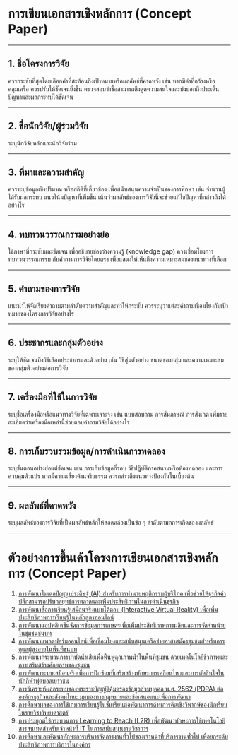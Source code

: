 # การเขียนเอกสารเชิงหลักการ (Concept Paper)

---

## 1. ชื่อโครงการวิจัย
ควรกระชับที่สุดโดยเลือกคำที่สะท้อนถึงเป้าหมายหรือผลลัพธ์ที่คาดหวัง เช่น หากมีคำที่กว้างหรือคลุมเครือ ควรปรับให้ชัดเจนยิ่งขึ้น
ตรวจสอบว่าชื่อสามารถดึงดูดความสนใจและบ่งบอกถึงประเด็นปัญหาและผลกระทบได้ชัดเจน

---

## 2. ชื่อนักวิจัย/ผู้ร่วมวิจัย
ระบุนักวิจัยหลักและนักวิจัยร่วม

---

## 3. ที่มาและความสำคัญ
ควรระบุข้อมูลเชิงปริมาณ หรือสถิติที่เกี่ยวข้อง เพื่อสนับสนุนความจำเป็นของการศึกษา เช่น จำนวนผู้ได้รับผลกระทบ แนวโน้มปัญหาที่เพิ่มขึ้น
เน้นว่าผลลัพธ์ของการวิจัยนี้จะช่วยแก้ไขปัญหาที่กล่าวถึงได้อย่างไร

---

## 4. ทบทวนวรรณกรรมอย่างย่อ
ใช้ภาษาที่กระชับและชัดเจน เพื่ออธิบายช่องว่างความรู้ (knowledge gap)
ควรเชื่อมโยงการทบทวนวรรณกรรม กับคำถามการวิจัยโดยตรง เพื่อแสดงให้เห็นถึงความเหมาะสมของแนวทางที่เลือก

---

## 5. คำถามของการวิจัย
แนะนำให้จัดเรียงคำถามตามลำดับความสำคัญและทำให้กระชับ
ควรระบุว่าแต่ละคำถามเชื่อมโยงกับเป้าหมายของโครงการวิจัยอย่างไร

---

## 6. ประชากรและกลุ่มตัวอย่าง
ระบุให้ชัดเจนถึงวิธีเลือกประชากรและตัวอย่าง เช่น วิธีสุ่มตัวอย่าง ขนาดของกลุ่ม และความเหมาะสมของกลุ่มตัวอย่างต่อการวิจัย

---

## 7. เครื่องมือที่ใช้ในการวิจัย
ระบุชื่อเครื่องมือหรือแนวทางวิจัยที่เฉพาะเจาะจง เช่น แบบสอบถาม การสัมภาษณ์ การสังเกต
เพิ่มรายละเอียดว่าเครื่องมือเหล่านี้ช่วยตอบคำถามวิจัยได้อย่างไร

---

## 8. การเก็บรวบรวมข้อมูล/การดำเนินการทดลอง
ระบุขั้นตอนอย่างย่อแต่ชัดเจน เช่น การเก็บข้อมูลกี่รอบ วิธีปฏิบัติภาคสนามหรือห้องทดลอง และการควบคุมตัวแปร
หากมีความเสี่ยงด้านจริยธรรม ควรกล่าวถึงแนวทางป้องกันในเบื้องต้น

---

## 9. ผลลัพธ์ที่คาดหวัง
ระบุผลลัพธ์ของการวิจัยที่เป็นผลลัพธ์หลักให้สอดคล้องเป็นข้อ ๆ ลำดับตามกการเกิดของผลลัพธ์

---

# ตัวอย่างการขึ้นเค้าโครงการเขียนเอกสารเชิงหลักการ (Concept Paper)

1. [การพัฒนาโมเดลปัญญาประดิษฐ์ (AI) สำหรับการทำนายพฤติกรรมผู้บริโภค เพื่อช่วยให้ธุรกิจค้าปลีกสามารถปรับกลยุทธ์การตลาดและเพิ่มประสิทธิภาพในการดำเนินธุรกิจ](EX01.MD)
2. [การพัฒนาสื่อการเรียนรู้เสมือนจริงแบบโต้ตอบ (Interactive Virtual Reality) เพื่อเพิ่มประสิทธิภาพการเรียนรู้ในหลักสูตรออนไลน์](EX02.MD)
3. [การพัฒนาแอปพลิเคชันจัดการข้อมูลการเกษตรเพื่อเพิ่มประสิทธิภาพการผลิตและการจัดจำหน่ายในชุมชนชนบท](EX03.MD)
4. [การพัฒนาแพลตฟอร์มออนไลน์เพื่อเชื่อมโยงและสนับสนุนเครือข่ายอาสาสมัครชุมชนสำหรับการดูแลผู้สูงอายุในพื้นที่ชนบท](EX04.MD)
5. [การพัฒนากระบวนการบำบัดน้ำเสียเพื่อฟื้นฟูคุณภาพน้ำในพื้นที่ชุมชน ด้วยเทคโนโลยีชีวภาพและการเสริมสร้างศักยภาพของชุมชน](EX05.MD)
6. [การพัฒนาระบบเสมือนจริงเพื่อการฝึกซ้อมที่เสริมสร้างทักษะการเคลื่อนไหวและการตัดสินใจในนักกีฬาฟุตบอลเยาวชน](EX06.MD)
7. [การวิเคราะห์ผลกระทบของพระราชบัญญัติคุ้มครองข้อมูลส่วนบุคคล พ.ศ. 2562 (PDPA) ต่อองค์กรธุรกิจและสังคมไทย: มุมมองทางกฎหมายและข้อเสนอแนะเพื่อการพัฒนา](EX07.MD)
8. [การศึกษาผลของการใช้เกมการเรียนรู้ในชั้นเรียนต่อพัฒนาการด้านการคิดเชิงวิพากษ์ของนักเรียนในรายวิชาวิทยาศาสตร์](EX08.MD)
9. [การประยุกต์ใช้กระบวนการ Learning to Reach (L2R) เพื่อพัฒนาทักษะการใช้เทคโนโลยีสารสนเทศสำหรับเจ้าหน้าที่ IT ในการสนับสนุนงานวิชาการ](EX09.MD)
10. [การศึกษาและพัฒนาทักษะการบริหารจัดการงานทั่วไปของเจ้าหน้าที่บริการงานทั่วไป เพื่อยกระดับประสิทธิภาพการบริการในองค์กร](EX10.MD)

